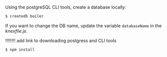

Using the postgreSQL CLI tools, create a database locally:

```sh
$ createdb boiler
```

If you want to change the DB name, update the variable `databaseName` in the *knexfile.js*.

!!!!!!!! add link to downloading postgress and CLI tools


```sh
$ npm install
```
